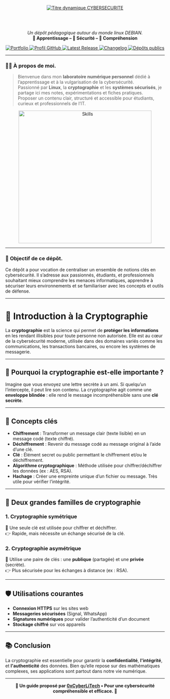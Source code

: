 
<div align="center">

  <br></br>
  
  <a href="https://github.com/0xCyberLiTech">
  <img src="https://readme-typing-svg.herokuapp.com?font=JetBrains+Mono&size=50&duration=6000&pause=1000000000&color=FF0048&center=true&vCenter=true&width=1100&lines=%3ECYBERSECURITE_" alt="Titre dynamique CYBERSECURITE" />
  </a>
  
  <br></br>
  
  <p align="center">
    <em>Un dépôt pédagogique autour du monde linux DEBIAN.</em><br>
    <b>📘 Apprentissage – 🔐 Sécurité – 🧠 Compréhension</b>
  </p>
  
  <p align="center">
      <a href="https://0xcyberlitech.github.io/">
        <img src="https://img.shields.io/badge/Portfolio-0xCyberLiTech-181717?logo=github&style=flat-square" alt="Portfolio" />
      </a>
      <a href="https://github.com/0xCyberLiTech">
        <img src="https://img.shields.io/badge/Profil-GitHub-181717?logo=github&style=flat-square" alt="Profil GitHub" />
      </a>
      <a href="https://github.com/0xCyberLiTech/Cybersecurite/releases/latest">
        <img src="https://img.shields.io/github/v/release/0xCyberLiTech/Cybersecurite?label=version" alt="Latest Release" />
      </a>
      <a href="https://github.com/0xCyberLiTech/Cybersecurite/blob/main/CHANGELOG.md">
        <img src="https://img.shields.io/badge/📄%20CHANGELOG-Cybersecurite-blue" alt="Changelog" />
      </a>
      <a href="https://github.com/0xCyberLiTech?tab=repositories">
        <img src="https://img.shields.io/badge/Dépôts-publics-blue?style=flat-square" alt="Dépôts publics" />
      </a>
  </p>

</div>

---

### 👨‍💻 **À propos de moi.**

> Bienvenue dans mon **laboratoire numérique personnel** dédié à l’apprentissage et à la vulgarisation de la cybersécurité.  
> Passionné par **Linux**, la **cryptographie** et les **systèmes sécurisés**, je partage ici mes notes, expérimentations et fiches pratiques.  
> Proposer un contenu clair, structuré et accessible pour étudiants, curieux et professionnels de l’IT.

<p align="center">
  <a href="https://github.com/0xCyberLiTech" target="_blank" rel="noopener">
    <img src="https://skillicons.dev/icons?i=linux,debian,bash,docker,nginx,git,vim,python,markdown" alt="Skills" width="420">
  </a>
</p>

---

### 🎯 **Objectif de ce dépôt.**

Ce dépôt a pour vocation de centraliser un ensemble de notions clés en cybersécurité. Il s’adresse aux passionnés, étudiants, et professionnels souhaitant mieux comprendre les menaces informatiques, apprendre à sécuriser leurs environnements et se familiariser avec les concepts et outils de défense.

---

# 🔐 Introduction à la Cryptographie

La **cryptographie** est la science qui permet de **protéger les informations** en les rendant illisibles pour toute personne non autorisée. Elle est au cœur de la cybersécurité moderne, utilisée dans des domaines variés comme les communications, les transactions bancaires, ou encore les systèmes de messagerie.

---

## 🧠 Pourquoi la cryptographie est-elle importante ?

Imagine que vous envoyez une lettre secrète à un ami. Si quelqu’un l’intercepte, il peut lire son contenu. La cryptographie agit comme une **enveloppe blindée** : elle rend le message incompréhensible sans une **clé secrète**.

---

## 🔑 Concepts clés

- **Chiffrement** : Transformer un message clair (texte lisible) en un message codé (texte chiffré).
- **Déchiffrement** : Revenir du message codé au message original à l’aide d’une clé.
- **Clé** : Élément secret ou public permettant le chiffrement et/ou le déchiffrement.
- **Algorithme cryptographique** : Méthode utilisée pour chiffrer/déchiffrer les données (ex : AES, RSA).
- **Hachage** : Créer une empreinte unique d’un fichier ou message. Très utile pour vérifier l’intégrité.

---

## 🧩 Deux grandes familles de cryptographie

### 1. Cryptographie symétrique

🔐 Une seule clé est utilisée pour chiffrer et déchiffrer.  
👉 Rapide, mais nécessite un échange sécurisé de la clé.

### 2. Cryptographie asymétrique

🔐 Utilise une paire de clés : une **publique** (partagée) et une **privée** (secrète).  
👉 Plus sécurisée pour les échanges à distance (ex : RSA).

---

## 🛡️ Utilisations courantes

- **Connexion HTTPS** sur les sites web
- **Messageries sécurisées** (Signal, WhatsApp)
- **Signatures numériques** pour valider l’authenticité d’un document
- **Stockage chiffré** sur vos appareils

---

## 📚 Conclusion

La cryptographie est essentielle pour garantir la **confidentialité**, **l'intégrité**, et **l'authenticité** des données. Bien qu’elle repose sur des mathématiques complexes, ses applications sont partout dans notre vie numérique.

---

<p align="center">
  <b>🔐 Un guide proposé par <a href="https://github.com/0xCyberLiTech">0xCyberLiTech</a> • Pour une cybersécurité compréhensible et efficace. 🔐</b>
</p>
